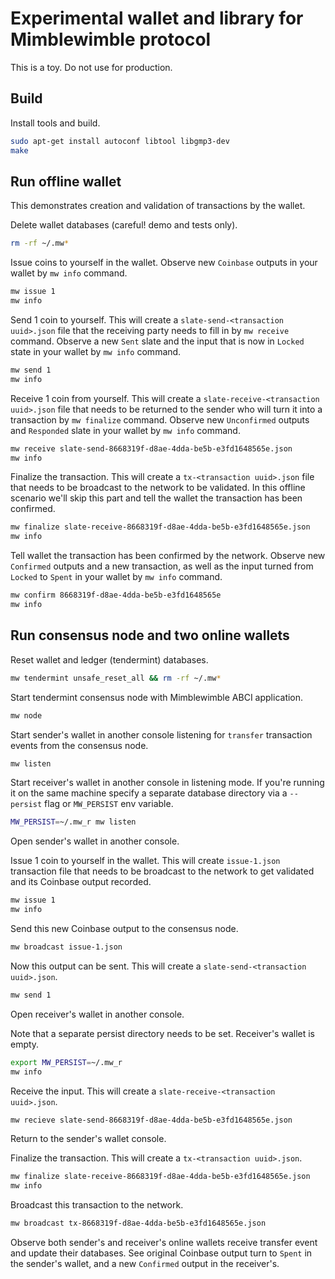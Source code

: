 #  Experimental wallet and library for Mimblewimble protocol

This is a toy. Do not use for production.

## Build

Install tools and build.
```bash
sudo apt-get install autoconf libtool libgmp3-dev
make
```

## Run offline wallet

This demonstrates creation and validation of transactions by the wallet.

Delete wallet databases (careful! demo and tests only).
```bash
rm -rf ~/.mw*
``` 

Issue coins to yourself in the wallet. Observe new `Coinbase` outputs in your wallet by `mw info` command.
```bash
mw issue 1
mw info
```
Send 1 coin to yourself. This will create a `slate-send-<transaction uuid>.json` file that the receiving party needs to 
fill in by `mw receive` command. Observe a new `Sent` slate and the input that is now in `Locked` state in your wallet 
by `mw info` command.
```bash
mw send 1
mw info
```
Receive 1 coin from yourself. This will create a `slate-receive-<transaction uuid>.json` file that needs to be returned 
to the sender who will turn it into a transaction by `mw finalize` command. 
Observe new `Unconfirmed` outputs and `Responded` slate in your wallet by `mw info` command.
```bash
mw receive slate-send-8668319f-d8ae-4dda-be5b-e3fd1648565e.json
mw info
```
Finalize the transaction. This will create a `tx-<transaction uuid>.json` file that needs to be broadcast 
to the network to be validated. 
In this offline scenario we'll skip this part and tell the wallet the transaction has been confirmed. 
```bash
mw finalize slate-receive-8668319f-d8ae-4dda-be5b-e3fd1648565e.json
mw info
```
Tell wallet the transaction has been confirmed by the network. 
Observe new `Confirmed` outputs and a new transaction, as well as the input turned from `Locked` to `Spent` 
in your wallet by `mw info` command.
```bash
mw confirm 8668319f-d8ae-4dda-be5b-e3fd1648565e
mw info
```

## Run consensus node and two online wallets

Reset wallet and ledger (tendermint) databases.
```bash
mw tendermint unsafe_reset_all && rm -rf ~/.mw*
``` 

Start tendermint consensus node with Mimblewimble ABCI application.
```bash
mw node
``` 

Start sender's wallet in another console listening for `transfer` transaction events from the consensus node.
```bash
mw listen
```

Start receiver's wallet in another console in listening mode.
If you're running it on the same machine specify a separate database directory via a `--persist` flag 
or `MW_PERSIST` env variable. 
```bash
MW_PERSIST=~/.mw_r mw listen
```

Open sender's wallet in another console.

Issue 1 coin to yourself in the wallet. This will create `issue-1.json` transaction file that needs to be 
 broadcast to the network to get validated and its Coinbase output recorded.
```bash
mw issue 1
mw info
```
Send this new Coinbase output to the consensus node.
```bash
mw broadcast issue-1.json
```
Now this output can be sent. This will create a `slate-send-<transaction uuid>.json`.
```bash
mw send 1
```

Open receiver's wallet in another console. 

Note that a separate persist directory needs to be set.
Receiver's wallet is empty.
```bash
export MW_PERSIST=~/.mw_r
mw info
```
Receive the input. This will create a `slate-receive-<transaction uuid>.json`.
```bash
mw recieve slate-send-8668319f-d8ae-4dda-be5b-e3fd1648565e.json
```

Return to the sender's wallet console.

Finalize the transaction. This will create a `tx-<transaction uuid>.json`.
```bash
mw finalize slate-receive-8668319f-d8ae-4dda-be5b-e3fd1648565e.json
mw info
```
Broadcast this transaction to the network.
```bash
mw broadcast tx-8668319f-d8ae-4dda-be5b-e3fd1648565e.json
```
Observe both sender's and receiver's online wallets receive transfer event and update their databases.
See original Coinbase output turn to `Spent` in the sender's wallet, and a new `Confirmed` output in the receiver's.


